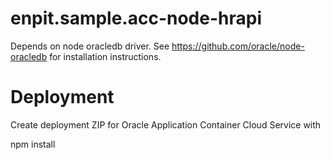 # enpit.sample.acc-node-hrapi
Depends on node oracledb driver. See https://github.com/oracle/node-oracledb for installation instructions.

# Deployment
Create deployment ZIP for Oracle Application Container Cloud Service with

npm install
